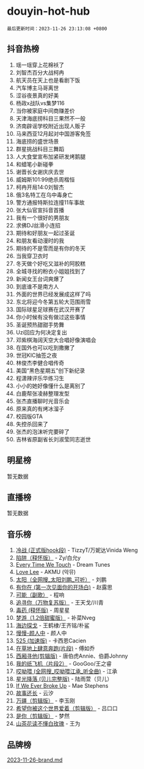 # douyin-hot-hub

`最后更新时间：2023-11-26 23:13:08 +0800`

## 抖音热榜

1. 瑶一瑶穿上花棉袄了
1. 刘智杰百分大战柯冉
1. 航天员在天上也是看剧下饭
1. 汽车博主马哥离世
1. 涩谷夜景真的好美
1. 杨政x战队vs集梦116
1. 当你被家庭中间商赚差价
1. 天津海底捞科目三果然不一般
1. 济南辟谣学校附近出现人贩子
1. 马来西亚12月起对中国游客免签
1. 海底捞的盛世场景
1. 群星挑战科目三舞蹈
1. 人大食堂宣布加紧研发烤鹅腿
1. 和蜡笔小新碰拳
1. 谢晋长女谢庆庆去世
1. 威姆斯101:99绝杀周楷恒
1. 柯冉开局14:0刘智杰
1. 俄3名特工在乌中毒身亡
1. 警方通报特斯拉连撞11车事故
1. 张大仙官宣抖音首播
1. 我有一个很好的男朋友
1. 求佛DJ丝滑小连招
1. 期待和好朋友一起过圣诞
1. 和朋友看动漫时的我
1. 期待的不是雪而是有你的冬天
1. 当我穿卫衣时
1. 冬天做个好吃又滋补的阿胶糕
1. 全城寻找的粉衣小姐姐找到了
1. 新闻女王台词爽爆了
1. 到底谁不是南方人
1. 外面的世界已经发展成这样了吗
1. 东北将迎今冬第五轮大范围雨雪
1. 国际球星足球赛在武汉开赛了
1. 你小时候有没有做过这些事情
1. 圣诞预热甜甜手势舞
1. Uzi回应为何决定复出
1. 邓紫棋海阔天空大合唱好像演唱会
1. 在国外也可以吃到撒撇了
1. 世冠KIC抽签之夜
1. 林俊杰李健合唱传奇
1. 美国“黑色星期五”创下新纪录
1. 程潇辣评乐华练习生
1. 小小的她好像懂什么是离别了
1. 白鹿帮张凌赫整理发型
1. 张杰直播聊时光音乐会
1. 原来真的有烤冰溜子
1. 校园版GTA
1. 失控杀回来了
1. 张杰的泡沫听完要碎了
1. 吉林省原副省长刘淑莹同志逝世

## 明星榜

暂无数据

## 直播榜

暂无数据

## 音乐榜

1. [冷战 (正式版hook段)](https://sf6-cdn-tos.douyinstatic.com/obj/tos-cn-ve-2774/oMuEoiBasWApEMVDgNiI8VAByNmwo5J0pyf8Yx) - TizzyT/万妮达Vinida Weng
1. [陷阱（释怀版）](https://sf6-cdn-tos.douyinstatic.com/obj/tos-cn-ve-2774/oE8C21LeZrzKLDFfQYgMzx4GAIHageG5IzayY7) - Zy/白允y
1. [Every Time We Touch](https://sf3-cdn-tos.douyinstatic.com/obj/tos-cn-ve-2774/ogN6lUKQeBBfEVhIOMikG1CcJjugxk1tztZyhP) - Dream Tunes
1. [Love Lee](https://sf6-cdn-tos.douyinstatic.com/obj/tos-cn-ve-2774/o05GbkJGbCBTdDnMtB0fwOYgkeZp23vrWQDQBS) - AKMU (악뮤)
1. [太阳（全网搜_太阳刘鹏_可听）](https://sf6-cdn-tos.douyinstatic.com/obj/tos-cn-ve-2774/ogWbyIQnlBFImVbeDocRdCIYtBHlbJXgfZMvgz) - 刘鹏
1. [有你在 (第一次见面你的开场白)](https://sf3-cdn-tos.douyinstatic.com/obj/tos-cn-ve-2774/oAthrQ3ClJBfI57uBoFEgNDYtNCZ0TSYQQfxQ0) - 赵露思
1. [可能（副歌）](https://sf3-cdn-tos.douyinstatic.com/obj/tos-cn-ve-2774/cde1731888894259b333569393c2fb51) - 程响
1. [追寻你（万物复苏版）](https://sf3-cdn-tos.douyinstatic.com/obj/tos-cn-ve-2774/oYeAZJsbjIDit9APmBg8u6uDUQnHmoCf3gbo74) - 王天戈/川青
1. [毒药 (释怀版)](https://sf3-cdn-tos.douyinstatic.com/obj/tos-cn-ve-2774/oYILMEAzspdZBIzy4frJNB8ZHPHWAhiwowd4Ad) - 周星星
1. [梦游（1.2倍甜蜜版）](https://sf3-cdn-tos.douyinstatic.com/obj/tos-cn-ve-2774/o4gyAUm8hwufoEABmwVIiQtHsFuGzAEEWtNMzo) - 补菜Nveg
1. [海边探戈](https://sf6-cdn-tos.douyinstatic.com/obj/tos-cn-ve-2774/os9gE0VQCGqt6VQkZDyBBYvfSDY0QFe3vVmubn) - 王鹤棣/王齐铭/朴鲨
1. [慢慢-颜人中](https://sf6-cdn-tos.douyinstatic.com/obj/tos-cn-ve-2774/ocjHNfBXdBxQNC8ZGAeoLMFTUgtBg8bkExunDC) - 颜人中
1. [525 (加速版)](https://sf3-cdn-tos.douyinstatic.com/obj/tos-cn-ve-2774/oIfKCtqfDyP8Vc9FpAPgWMyezT6LnDT1abRwGg) - 卡西恩Cacien
1. [在草地上肆意奔跑(片段)](https://sf3-cdn-tos.douyinstatic.com/obj/tos-cn-ve-2774/8831d494742f45dabdfa8adb8b817259) - 傅如乔
1. [西厢寻他(剪辑版)](https://sf6-cdn-tos.douyinstatic.com/obj/tos-cn-ve-2774/oUsAVfAQKlRNxEv5qxvIB8o5qmIWUcXbzJKJhw) - 唐伯虎Annie、伯爵Johnny
1. [我的纸飞机（片段2）](https://sf3-cdn-tos.douyinstatic.com/obj/tos-cn-ve-2774/oM2ZrKcg2CD5AeRB2gkeXOFB1IxAGJdZPazYHf) - GooGoo/王之睿
1. [哎呦喂 (全网搜_哎呦喂江承_听全曲)](https://sf6-cdn-tos.douyinstatic.com/obj/tos-cn-ve-2774/o0uEo63ECfIFdmwKF5HMzF1FCfItHEagDDeCAL) - 江承
1. [星光降落 (贝儿完整版)](https://sf6-cdn-tos.douyinstatic.com/obj/tos-cn-ve-2774/okwB9hAwyAtsFFkFBzAX1hOOfQuIoMNs0W2Mwr) - 陆雨萱（贝儿）
1. [If We Ever Broke Up](https://sf3-cdn-tos.douyinstatic.com/obj/tos-cn-ve-2774/o8onj5HDk0ImtBmO0URBfeyCDXQJMYkQ1gb8Zy) - Mae Stephens
1. [故事还长](https://sf3-cdn-tos.douyinstatic.com/obj/tos-cn-ve-2774/30a26758c8594f0ab81ac675c33ee2c5) - 云汐
1. [万疆（剪辑版）](https://sf3-cdn-tos.douyinstatic.com/obj/tos-cn-ve-2774/ooG7oVgFlDTelKCjCsTTobQvbdtj1BBQXnfZd8) - 李玉刚
1. [希望你被这个世界爱着（剪辑版）](https://sf6-cdn-tos.douyinstatic.com/obj/tos-cn-ve-2774/oo4H3BfEygN7l7bQaMBOZHCQ1eI4FqtED5skQ2) - 吕口口
1. [是你（剪辑版）](https://sf6-cdn-tos.douyinstatic.com/obj/tos-cn-ve-2774/46019dae783c4c969944217fe1cfafc4) - 梦然
1. [山茶花读不懂白玫瑰](https://sf6-cdn-tos.douyinstatic.com/obj/tos-cn-ve-2774/osfn8B7DktrRHEPJgPCfDbw7QDQEkwC16BxZg9) - 王为

## 品牌榜

[2023-11-26-brand.md](2023-11-26-brand.md)
